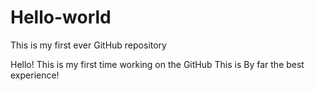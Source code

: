 # Hello-world
This is my first ever GitHub repository

Hello! This is my first time working on the GitHub
This is By far the best experience!
